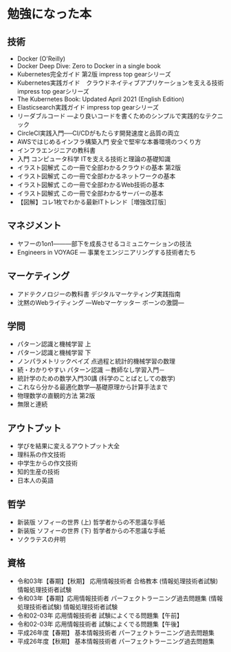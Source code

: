 # 勉強になった本

## 技術
- Docker (O'Reilly)
- Docker Deep Dive: Zero to Docker in a single book
- Kubernetes完全ガイド 第2版 impress top gearシリーズ
- Kubernetes実践ガイド　クラウドネイティブアプリケーションを支える技術 impress top gearシリーズ
- The Kubernetes Book: Updated April 2021 (English Edition)
- Elasticsearch実践ガイド impress top gearシリーズ
- リーダブルコード ―より良いコードを書くためのシンプルで実践的なテクニック
- CircleCI実践入門──CI/CDがもたらす開発速度と品質の両立
- AWSではじめるインフラ構築入門 安全で堅牢な本番環境のつくり方
- インフラエンジニアの教科書
- 入門 コンピュータ科学 ITを支える技術と理論の基礎知識
- イラスト図解式 この一冊で全部わかるクラウドの基本 第2版
- イラスト図解式 この一冊で全部わかるネットワークの基本
- イラスト図解式 この一冊で全部わかるWeb技術の基本
- イラスト図解式 この一冊で全部わかるサーバーの基本
- 【図解】コレ1枚でわかる最新ITトレンド［増強改訂版］

## マネジメント
- ヤフーの1on1―――部下を成長させるコミュニケーションの技法
- Engineers in VOYAGE ― 事業をエンジニアリングする技術者たち
## マーケティング
- アドテクノロジーの教科書 デジタルマーケティング実践指南
- 沈黙のWebライティング —Webマーケッター ボーンの激闘—

## 学問
- パターン認識と機械学習 上
- パターン認識と機械学習 下
- ノンパラメトリックベイズ 点過程と統計的機械学習の数理
- 続・わかりやすい パターン認識 －教師なし学習入門－
- 統計学のための数学入門30講 (科学のことばとしての数学)
- これなら分かる最適化数学―基礎原理から計算手法まで
- 物理数学の直観的方法 第2版
- 無限と連続

## アウトプット
- 学びを結果に変えるアウトプット大全
- 理科系の作文技術
- 中学生からの作文技術
- 知的生産の技術
- 日本人の英語

## 哲学

- 新装版 ソフィーの世界 (上) 哲学者からの不思議な手紙
- 新装版 ソフィーの世界 (下) 哲学者からの不思議な手紙
- ソクラテスの弁明

## 資格
- 令和03年【春期】【秋期】 応用情報技術者 合格教本 (情報処理技術者試験) 情報処理技術者試験
- 令和03年【春期】応用情報技術者 パーフェクトラーニング過去問題集 (情報処理技術者試験) 情報処理技術者試験
- 令和02-03年 応用情報技術者 試験によくでる問題集【午前】
- 令和02-03年 応用情報技術者 試験によくでる問題集【午後】
- 平成26年度【春期】 基本情報技術者 パーフェクトラーニング過去問題集
- 平成26年度【秋期】 基本情報技術者 パーフェクトラーニング過去問題集